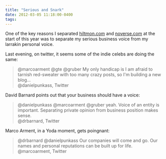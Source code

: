 ```yaml
---
title: "Serious and Snark"
date: 2012-03-05 11:18:00-0400
tags: 
---
```


One of the key reasons I separated [hiltmon.com](https://hiltmon.com) and [noverse.com](http://www.noverse.com) at the start of this year was to separate my serious business voice from my larrakin personal voice.

Last evening, on twitter, it seems some of the indie celebs are doing the same:

> @marcoarment @gte @gruber My only handicap is I am afraid to tarnish red-sweater with too many crazy posts, so I'm building a new blog...  
> @danielpunkass, Twitter

David Barnard points out that your business should have a voice:

> @danielpunkass @marcoarment @gruber yeah. Voice of an entity is important. Separating private opinion from business position makes sense.  
> @drbarnard, Twitter

Marco Arment, in a Yoda moment, gets poingnant:

> @drbarnard @danielpunkass Our companies will come and go. Our names and personal reputations can be built up for life.  
> @marcoarment, Twitter

